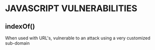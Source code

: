 # JAVASCRIPT VULNERABILITIES

## indexOf()
When used with URL's, vulnerable to an attack using a very customized sub-domain
